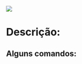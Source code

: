 ![](https://turismo.praiagrande.sp.gov.br/wp-content/uploads/2021/07/construcao-845x321.png)
# Descrição:

## Alguns comandos:
